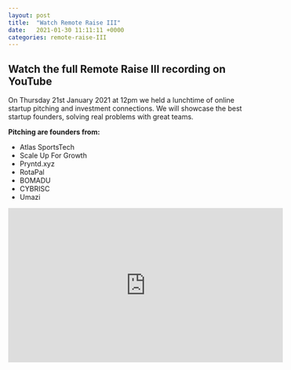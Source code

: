 ```yaml
---
layout: post
title:  "Watch Remote Raise III"
date:   2021-01-30 11:11:11 +0000
categories: remote-raise-III
---
```


<h2>Watch the full Remote Raise III recording on YouTube</h2>


<p>On Thursday 21st January 2021 at 12pm we held a lunchtime of online startup pitching and investment connections. We will showcase the best startup founders, solving real problems with great teams.</p>

<strong>Pitching are founders from:</strong>

<ul>
<li>Atlas SportsTech </li>
<li>Scale Up For Growth</li>
<li>Pryntd.xyz</li>
<li>RotaPal</li>
<li>BOMADU</li>
<li>CYBRISC</li>
<li>Umazi</li>

</ul>

<iframe width="560" height="315" src="https://www.youtube.com/embed/w9-wtPOL4N8" frameborder="0" allow="accelerometer; autoplay; clipboard-write; encrypted-media; gyroscope; picture-in-picture" allowfullscreen></iframe>




